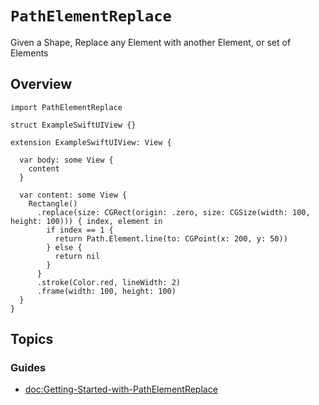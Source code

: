 # ``PathElementReplace``

Given a Shape, Replace any Element with another Element, or set of Elements

## Overview

```
import PathElementReplace

struct ExampleSwiftUIView {}

extension ExampleSwiftUIView: View {
  
  var body: some View {
    content
  }
  
  var content: some View {
    Rectangle()
      .replace(size: CGRect(origin: .zero, size: CGSize(width: 100, height: 100))) { index, element in
        if index == 1 {
          return Path.Element.line(to: CGPoint(x: 200, y: 50))
        } else {
          return nil
        }
      }
      .stroke(Color.red, lineWidth: 2)
      .frame(width: 100, height: 100)
  }
}

```

## Topics

### Guides

- <doc:Getting-Started-with-PathElementReplace>

